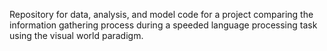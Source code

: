 Repository for data, analysis, and model code for a project comparing the information gathering process during a speeded language processing task using the visual world paradigm. 